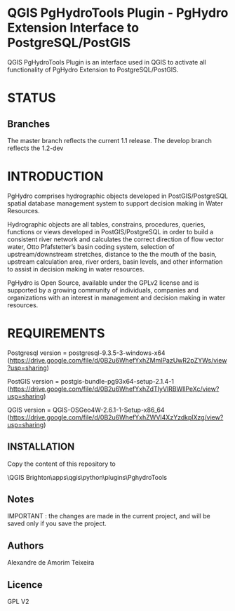 # QGIS PgHydroTools Plugin - PgHydro Extension Interface to PostgreSQL/PostGIS

QGIS PgHydroTools Plugin is an interface used in QGIS to activate all functionality of PgHydro Extension to PostgreSQL/PostGIS.

# STATUS

## Branches

The master branch reflects the current 1.1 release. The develop branch reflects the 1.2-dev

# INTRODUCTION

PgHydro comprises hydrographic objects developed in PostGIS/PostgreSQL spatial database management system to support decision making in Water Resources.

Hydrographic objects are all  tables, constrains, procedures, queries, functions or views developed in PostGIS/PostgreSQL in order to build a consistent river network and calculates the correct direction of flow vector water, Otto Pfafstetter’s basin coding system, selection of  upstream/downstream stretches, distance to the the mouth of the basin, upstream calculation area, river orders, basin levels, and other information to assist in decision making in water resources.

PgHydro is Open Source, available under the GPLv2 license and is supported by a growing community of individuals, companies and organizations with an interest in management and decision making in water resources.

# REQUIREMENTS

Postgresql version = postgresql-9.3.5-3-windows-x64
(https://drive.google.com/file/d/0B2u6WhefYxhZMmlPazUwR2pZYWs/view?usp=sharing)

PostGIS version = postgis-bundle-pg93x64-setup-2.1.4-1
(https://drive.google.com/file/d/0B2u6WhefYxhZdTIyVlRBWllPeXc/view?usp=sharing)

QGIS version = QGIS-OSGeo4W-2.6.1-1-Setup-x86_64
(https://drive.google.com/file/d/0B2u6WhefYxhZWVI4XzYzdkplXzg/view?usp=sharing)

## INSTALLATION

Copy the content of this repository to

\QGIS Brighton\apps\qgis\python\plugins\PghydroTools

## Notes

IMPORTANT : the changes are made in the current project, and will be saved only if you save the project.

## Authors

Alexandre de Amorim Teixeira

## Licence

GPL V2

